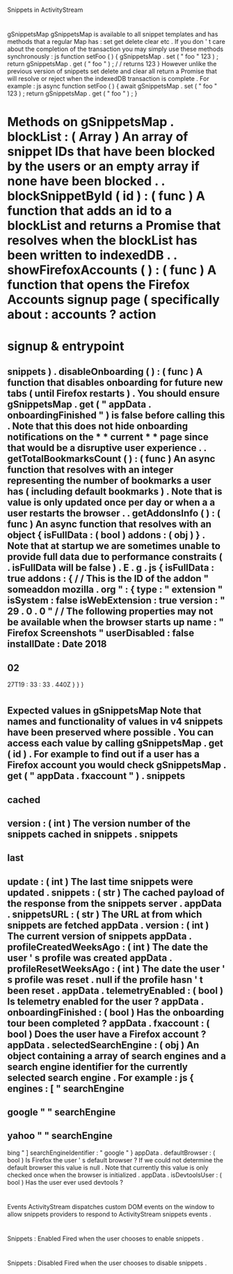 #
Snippets
in
ActivityStream
#
#
gSnippetsMap
gSnippetsMap
is
available
to
all
snippet
templates
and
has
methods
that
a
regular
Map
has
:
set
get
delete
clear
etc
.
If
you
don
'
t
care
about
the
completion
of
the
transaction
you
may
simply
use
these
methods
synchronously
:
js
function
setFoo
(
)
{
gSnippetsMap
.
set
(
"
foo
"
123
)
;
return
gSnippetsMap
.
get
(
"
foo
"
)
;
/
/
returns
123
}
However
unlike
the
previous
version
of
snippets
set
delete
and
clear
all
return
a
Promise
that
will
resolve
or
reject
when
the
indexedDB
transaction
is
complete
.
For
example
:
js
async
function
setFoo
(
)
{
await
gSnippetsMap
.
set
(
"
foo
"
123
)
;
return
gSnippetsMap
.
get
(
"
foo
"
)
;
}
#
#
#
Methods
on
gSnippetsMap
.
blockList
:
(
Array
)
An
array
of
snippet
IDs
that
have
been
blocked
by
the
users
or
an
empty
array
if
none
have
been
blocked
.
.
blockSnippetById
(
id
)
:
(
func
)
A
function
that
adds
an
id
to
a
blockList
and
returns
a
Promise
that
resolves
when
the
blockList
has
been
written
to
indexedDB
.
.
showFirefoxAccounts
(
)
:
(
func
)
A
function
that
opens
the
Firefox
Accounts
signup
page
(
specifically
about
:
accounts
?
action
=
signup
&
entrypoint
=
snippets
)
.
disableOnboarding
(
)
:
(
func
)
A
function
that
disables
onboarding
for
future
new
tabs
(
until
Firefox
restarts
)
.
You
should
ensure
gSnippetsMap
.
get
(
"
appData
.
onboardingFinished
"
)
is
false
before
calling
this
.
Note
that
this
does
not
hide
onboarding
notifications
on
the
*
*
current
*
*
page
since
that
would
be
a
disruptive
user
experience
.
.
getTotalBookmarksCount
(
)
:
(
func
)
An
async
function
that
resolves
with
an
integer
representing
the
number
of
bookmarks
a
user
has
(
including
default
bookmarks
)
.
Note
that
is
value
is
only
updated
once
per
day
or
when
a
a
user
restarts
the
browser
.
.
getAddonsInfo
(
)
:
(
func
)
An
async
function
that
resolves
with
an
object
{
isFullData
:
(
bool
)
addons
:
(
obj
)
}
.
Note
that
at
startup
we
are
sometimes
unable
to
provide
full
data
due
to
performance
constraits
(
.
isFullData
will
be
false
)
.
E
.
g
.
js
{
isFullData
:
true
addons
:
{
/
/
This
is
the
ID
of
the
addon
"
someaddon
mozilla
.
org
"
:
{
type
:
"
extension
"
isSystem
:
false
isWebExtension
:
true
version
:
"
29
.
0
.
0
"
/
/
The
following
properties
may
not
be
available
when
the
browser
starts
up
name
:
"
Firefox
Screenshots
"
userDisabled
:
false
installDate
:
Date
2018
-
02
-
27T19
:
33
:
33
.
440Z
}
}
}
#
#
#
Expected
values
in
gSnippetsMap
Note
that
names
and
functionality
of
values
in
v4
snippets
have
been
preserved
where
possible
.
You
can
access
each
value
by
calling
gSnippetsMap
.
get
(
id
)
.
For
example
to
find
out
if
a
user
has
a
Firefox
account
you
would
check
gSnippetsMap
.
get
(
"
appData
.
fxaccount
"
)
.
snippets
-
cached
-
version
:
(
int
)
The
version
number
of
the
snippets
cached
in
snippets
.
snippets
-
last
-
update
:
(
int
)
The
last
time
snippets
were
updated
.
snippets
:
(
str
)
The
cached
payload
of
the
response
from
the
snippets
server
.
appData
.
snippetsURL
:
(
str
)
The
URL
at
from
which
snippets
are
fetched
appData
.
version
:
(
int
)
The
current
version
of
snippets
appData
.
profileCreatedWeeksAgo
:
(
int
)
The
date
the
user
'
s
profile
was
created
appData
.
profileResetWeeksAgo
:
(
int
)
The
date
the
user
'
s
profile
was
reset
.
null
if
the
profile
hasn
'
t
been
reset
.
appData
.
telemetryEnabled
:
(
bool
)
Is
telemetry
enabled
for
the
user
?
appData
.
onboardingFinished
:
(
bool
)
Has
the
onboarding
tour
been
completed
?
appData
.
fxaccount
:
(
bool
)
Does
the
user
have
a
Firefox
account
?
appData
.
selectedSearchEngine
:
(
obj
)
An
object
containing
a
array
of
search
engines
and
a
search
engine
identifier
for
the
currently
selected
search
engine
.
For
example
:
js
{
engines
:
[
"
searchEngine
-
google
"
"
searchEngine
-
yahoo
"
"
searchEngine
-
bing
"
]
searchEngineIdentifier
:
"
google
"
}
appData
.
defaultBrowser
:
(
bool
)
Is
Firefox
the
user
'
s
default
browser
?
If
we
could
not
determine
the
default
browser
this
value
is
null
.
Note
that
currently
this
value
is
only
checked
once
when
the
browser
is
initialized
.
appData
.
isDevtoolsUser
:
(
bool
)
Has
the
user
ever
used
devtools
?
#
#
Events
ActivityStream
dispatches
custom
DOM
events
on
the
window
to
allow
snippets
providers
to
respond
to
ActivityStream
snippets
events
.
#
#
#
Snippets
:
Enabled
Fired
when
the
user
chooses
to
enable
snippets
.
#
#
#
Snippets
:
Disabled
Fired
when
the
user
chooses
to
disable
snippets
.
